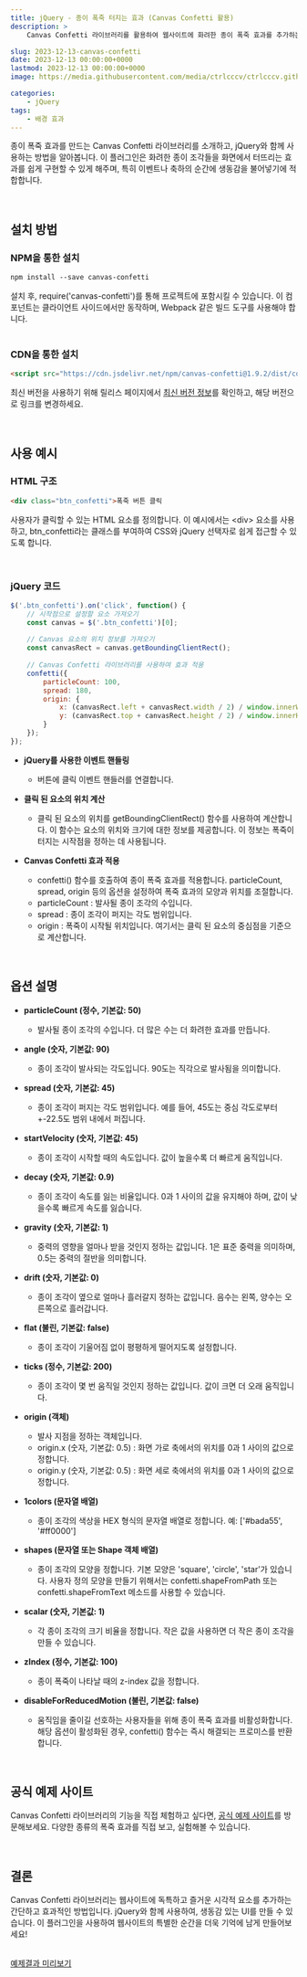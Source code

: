 ```yaml
---
title: jQuery - 종이 폭죽 터지는 효과 (Canvas Confetti 활용)
description: >  
    Canvas Confetti 라이브러리를 활용하여 웹사이트에 화려한 종이 폭죽 효과를 추가하는 방법을 소개합니다. 다양한 설정 옵션과 사용법을 쉽게 배울 수 있습니다.

slug: 2023-12-13-canvas-confetti
date: 2023-12-13 00:00:00+0000
lastmod: 2023-12-13 00:00:00+0000
image: https://media.githubusercontent.com/media/ctrlcccv/ctrlcccv.github.io/master/assets/img/post/2023-12-13-canvas-confetti.webp

categories:
    - jQuery
tags:
    - 배경 효과
---
```

종이 폭죽 효과를 만드는 Canvas Confetti 라이브러리를 소개하고, jQuery와 함께 사용하는 방법을 알아봅니다. 이 플러그인은 화려한 종이 조각들을 화면에서 터뜨리는 효과를 쉽게 구현할 수 있게 해주며, 특히 이벤트나 축하의 순간에 생동감을 불어넣기에 적합합니다.  



<ins class="adsbygoogle"
     style="display:block; text-align:center;"
     data-ad-layout="in-article"
     data-ad-format="fluid"
     data-ad-client="ca-pub-8535540836842352"
     data-ad-slot="2974559225"></ins>
<script>
     (adsbygoogle = window.adsbygoogle || []).push({});
</script>


<br>

## 설치 방법
### NPM을 통한 설치
```html
npm install --save canvas-confetti
```
설치 후, require('canvas-confetti')를 통해 프로젝트에 포함시킬 수 있습니다. 이 컴포넌트는 클라이언트 사이드에서만 동작하며, Webpack 같은 빌드 도구를 사용해야 합니다.  
<br>

### CDN을 통한 설치
```html
<script src="https://cdn.jsdelivr.net/npm/canvas-confetti@1.9.2/dist/confetti.browser.min.js"></script>
```
최신 버전을 사용하기 위해 릴리스 페이지에서 [최신 버전 정보](https://github.com/catdad/canvas-confetti/releases)를 확인하고, 해당 버전으로 링크를 변경하세요.  

<br>

## 사용 예시
### HTML 구조
```html
<div class="btn_confetti">폭죽 버튼 클릭
```
사용자가 클릭할 수 있는 HTML 요소를 정의합니다. 이 예시에서는 &lt;div&gt; 요소를 사용하고, btn_confetti라는 클래스를 부여하여 CSS와 jQuery 선택자로 쉽게 접근할 수 있도록 합니다.  



<ins class="adsbygoogle"
     style="display:block; text-align:center;"
     data-ad-layout="in-article"
     data-ad-format="fluid"
     data-ad-client="ca-pub-8535540836842352"
     data-ad-slot="2974559225"></ins>
<script>
     (adsbygoogle = window.adsbygoogle || []).push({});
</script>


<br>

### jQuery 코드
```js
$('.btn_confetti').on('click', function() {
    // 시작점으로 설정할 요소 가져오기
    const canvas = $('.btn_confetti')[0];
    
    // Canvas 요소의 위치 정보를 가져오기
    const canvasRect = canvas.getBoundingClientRect();
    
    // Canvas Confetti 라이브러리를 사용하여 효과 적용
    confetti({
        particleCount: 100,
        spread: 180,
        origin: {
            x: (canvasRect.left + canvasRect.width / 2) / window.innerWidth,
            y: (canvasRect.top + canvasRect.height / 2) / window.innerHeight
        }
    });
});
```
* **jQuery를 사용한 이벤트 핸들링**
  * 버튼에 클릭 이벤트 핸들러를 연결합니다.

* **클릭 된 요소의 위치 계산**
  * 클릭 된 요소의 위치를 getBoundingClientRect() 함수를 사용하여 계산합니다. 이 함수는 요소의 위치와 크기에 대한 정보를 제공합니다. 이 정보는 폭죽이 터지는 시작점을 정하는 데 사용됩니다.  

* **Canvas Confetti 효과 적용**  
  * confetti() 함수를 호출하여 종이 폭죽 효과를 적용합니다. particleCount, spread, origin 등의 옵션을 설정하여 폭죽 효과의 모양과 위치를 조절합니다.
  * particleCount : 발사될 종이 조각의 수입니다.
  * spread : 종이 조각이 퍼지는 각도 범위입니다.
  * origin : 폭죽이 시작될 위치입니다. 여기서는 클릭 된 요소의 중심점을 기준으로 계산합니다.  

<br>

## 옵션 설명
* **particleCount (정수, 기본값: 50)**  
  * 발사될 종이 조각의 수입니다. 더 많은 수는 더 화려한 효과를 만듭니다.

* **angle (숫자, 기본값: 90)**  
  * 종이 조각이 발사되는 각도입니다. 90도는 직각으로 발사됨을 의미합니다.

* **spread (숫자, 기본값: 45)**  
  * 종이 조각이 퍼지는 각도 범위입니다. 예를 들어, 45도는 중심 각도로부터 +-22.5도 범위 내에서 퍼집니다.

* **startVelocity (숫자, 기본값: 45)**  
  * 종이 조각이 시작할 때의 속도입니다. 값이 높을수록 더 빠르게 움직입니다.

* **decay (숫자, 기본값: 0.9)**  
  * 종이 조각이 속도를 잃는 비율입니다. 0과 1 사이의 값을 유지해야 하며, 값이 낮을수록 빠르게 속도를 잃습니다.

* **gravity (숫자, 기본값: 1)**  
  * 중력의 영향을 얼마나 받을 것인지 정하는 값입니다. 1은 표준 중력을 의미하며, 0.5는 중력의 절반을 의미합니다.

* **drift (숫자, 기본값: 0)**  
  * 종이 조각이 옆으로 얼마나 흘러갈지 정하는 값입니다. 음수는 왼쪽, 양수는 오른쪽으로 흘러갑니다.

* **flat (불린, 기본값: false)**  
  * 종이 조각이 기울어짐 없이 평평하게 떨어지도록 설정합니다.

* **ticks (정수, 기본값: 200)**  
  * 종이 조각이 몇 번 움직일 것인지 정하는 값입니다. 값이 크면 더 오래 움직입니다.

* **origin (객체)**   
  * 발사 지점을 정하는 객체입니다.
  * origin.x (숫자, 기본값: 0.5) : 화면 가로 축에서의 위치를 0과 1 사이의 값으로 정합니다.
  * origin.y (숫자, 기본값: 0.5) : 화면 세로 축에서의 위치를 0과 1 사이의 값으로 정합니다.

* **1colors (문자열 배열)**  
  * 종이 조각의 색상을 HEX 형식의 문자열 배열로 정합니다. 예: ['#bada55', '#ff0000']

* **shapes (문자열 또는 Shape 객체 배열)**
  * 종이 조각의 모양을 정합니다. 기본 모양은 'square', 'circle', 'star'가 있습니다. 사용자 정의 모양을 만들기 위해서는 confetti.shapeFromPath 또는 confetti.shapeFromText 메소드를 사용할 수 있습니다.

* **scalar (숫자, 기본값: 1)**
  * 각 종이 조각의 크기 비율을 정합니다. 작은 값을 사용하면 더 작은 종이 조각을 만들 수 있습니다.

* **zIndex (정수, 기본값: 100)**
  * 종이 폭죽이 나타날 때의 z-index 값을 정합니다.

* **disableForReducedMotion (불린, 기본값: false)**
  * 움직임을 줄이길 선호하는 사용자들을 위해 종이 폭죽 효과를 비활성화합니다. 해당 옵션이 활성화된 경우, confetti() 함수는 즉시 해결되는 프로미스를 반환합니다.  

<br>

## 공식 예제 사이트
Canvas Confetti 라이브러리의 기능을 직접 체험하고 싶다면, [공식 예제 사이트](https://www.kirilv.com/canvas-confetti)를 방문해보세요. 다양한 종류의 폭죽 효과를 직접 보고, 실험해볼 수 있습니다.  

<br>


## 결론
Canvas Confetti 라이브러리는 웹사이트에 독특하고 즐거운 시각적 요소를 추가하는 간단하고 효과적인 방법입니다. jQuery와 함께 사용하여, 생동감 있는 UI를 만들 수 있습니다. 이 플러그인을 사용하여 웹사이트의 특별한 순간을 더욱 기억에 남게 만들어보세요!  
<br>

<div class="btn_wrap">
    <a target="_blank" href="https://ctrlcccv.github.io/ctrlcccv-demo/2023-12-13-canvas-confetti/">예제결과 미리보기</a>
</div>

